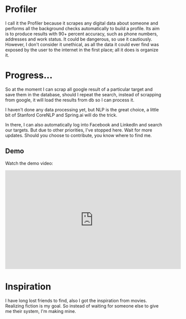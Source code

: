 # Profiler

I call it the Profiler because it scrapes any digital data about someone and performs all the background checks automatically to build a profile. Its aim is to produce results with 90+ percent accuracy, such as phone numbers, addresses and work status. It could be dangerous, so use it cautiously. However, I don't consider it unethical, as all the data it could ever find was exposed by the user to the internet in the first place; all it does is organize it.

# Progress...

So at the moment I can scrap all google result of a particular target and save them in the database, should I repeat the search, instead of scrapping from google, it will load the results from db so I can process it.

I haven't done any data processing yet, but NLP is the great choice, a little bit of Stanford CoreNLP and Spring.ai will do the trick.

In there, I can also automatically log into Facebook and LinkedIn and search our targets. But due to other priorities, I've stopped here. Wait for more updates. Should you choose to contribute, you know where to find me.

## Demo

Watch the demo video:

<iframe width="560" height="315" src="https://www.youtube.com/watch/C6EK44oAwZ8" frameborder="0" allow="accelerometer; autoplay; encrypted-media; gyroscope; picture-in-picture" allowfullscreen></iframe>

# Inspiration

I have long lost friends to find, also I got the inspiration from movies. Realizing fiction is my goal. So instead of waiting for someone else to give me their system, I'm making mine.
